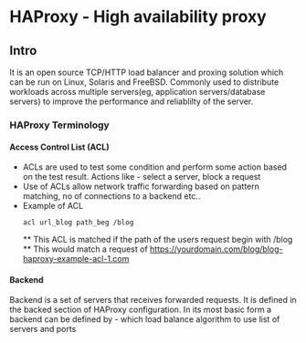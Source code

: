 # HAProxy - High availability proxy

## Intro
It is an open source TCP/HTTP load balancer and proxing solution which can be run on Linux, Solaris and FreeBSD.
Commonly used to distribute workloads across multiple servers(eg, application servers/database servers) to improve the 
performance and reliablilty of the server.

### HAProxy Terminology

#### Access Control List (ACL)
* ACLs are used to test some condition and perform some action based on the test result. Actions like - select a server, block a request
* Use of ACLs allow network traffic forwarding based on pattern matching, no of connections to a backend etc..
* Example of ACL 
	``` 
	acl url_blog path_beg /blog 
	```
	** This ACL is matched if the path of the users request begin with /blog
        ** This would match a request of https://yourdomain.com/blog/blog-haproxy-example-acl-1.com

#### Backend
Backend is a set of servers that receives forwarded requests. It is defined in the backed section of HAProxy configuration.
In its most basic form a backend can be defined by - 
which load balance algorithm to use
list of servers and ports




			
	
			
